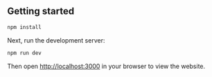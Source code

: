 ## Getting started

```bash
npm install
```

Next, run the development server:

```bash
npm run dev
```

Then open [http://localhost:3000](http://localhost:3000) in your browser to view the website.
